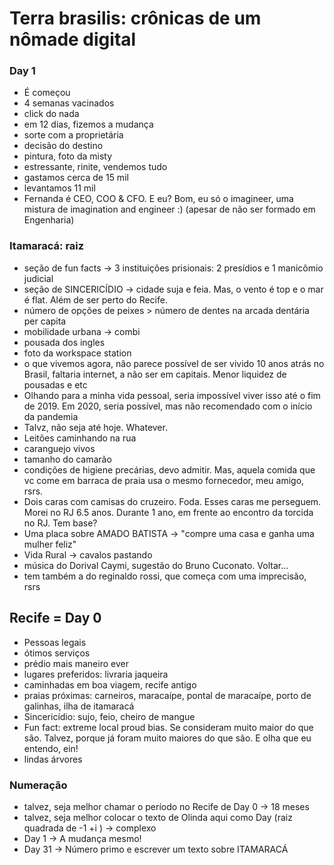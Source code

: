 # Terra brasilis: crônicas de um nômade digital



### Day 1

- É começou 
- 4 semanas vacinados
- click do nada
- em 12 dias, fizemos a mudança
- sorte com a proprietária
- decisão do destino
- pintura, foto da misty
- estressante, rinite, vendemos tudo
- gastamos cerca de 15 mil
- levantamos 11 mil
- Fernanda é CEO, COO & CFO.  E eu? Bom, eu só o imagineer, uma mistura de imagination and engineer :) (apesar de não ser formado em Engenharia)





### Itamaracá: raiz

- seção de fun facts -> 3 instituições prisionais: 2 presídios e 1 manicômio judicial
- seção de SINCERICÍDIO -> cidade suja e feia. Mas, o vento é top e o mar é flat. Além de ser perto do Recife.
- número de opções de peixes > número de dentes na arcada dentária per capita
- mobilidade urbana -> combi
- pousada dos ingles
- foto da workspace station
- o que vivemos agora, não parece possível de ser vivido 10 anos atrás no Brasil, faltaria internet, a não ser em capitais. Menor liquidez de pousadas e etc
- Olhando para a minha vida pessoal, seria impossível  viver isso até o fim de 2019. Em 2020, seria possível, mas não recomendado com o início da pandemia
- Talvz, não seja até hoje. Whatever.
- Leitões caminhando na rua
- caranguejo vivos
- tamanho do camarão
- condições de higiene precárias, devo admitir. Mas, aquela comida que vc come em barraca de praia usa o mesmo fornecedor, meu amigo, rsrs.
- Dois caras com camisas do cruzeiro. Foda. Esses caras me perseguem. Morei no RJ 6.5 anos. Durante 1 ano, em frente ao encontro da torcida no RJ. Tem base?
- Uma placa sobre AMADO BATISTA -> "compre uma casa e ganha uma mulher feliz"
- Vida Rural -> cavalos pastando
- música do Dorival Caymi, sugestão do Bruno Cuconato. Voltar...
- tem também a do reginaldo rossi, que começa com uma imprecisão, rsrs



## Recife = Day 0

- Pessoas legais
- ótimos serviços
- prédio mais maneiro ever
- lugares preferidos: livraria jaqueira
- caminhadas em boa viagem, recife antigo
- praias próximas: carneiros, maracaípe, pontal de maracaípe, porto de galinhas, ilha de itamaracá
- Sincericídio: sujo, feio, cheiro de mangue
- Fun fact: extreme local proud bias. Se consideram muito maior do que são. Talvez, porque já foram muito maiores do que são. E olha que eu entendo, ein!
- lindas árvores


### Numeração

- talvez, seja melhor chamar o período no Recife de Day 0 -> 18 meses
- talvez, seja melhor colocar o texto de Olinda aqui como Day (raiz quadrada de -1 +i ) -> complexo
- Day 1 -> A mudança mesmo!
- Day 31 -> Número primo e escrever um texto sobre ITAMARACÁ
